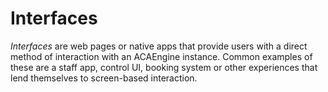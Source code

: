 # Interfaces

_Interfaces_ are web pages or native apps that provide users with a direct method of interaction with an ACAEngine instance. Common examples of these are a staff app, control UI, booking system or other experiences that lend themselves to screen-based interaction.

